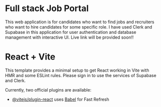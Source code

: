 # Full stack Job Portal
This web application is for candidates who want to find jobs and recruiters who want to hire candidates for some specific role. 
I have used Clerk and Supabase in this application for user authentication and database management with interactive UI. Live link will be provided soon!!

# React + Vite

This template provides a minimal setup to get React working in Vite with HMR and some ESLint rules.
Please sign in to use the services of Supabase and Clerk.

Currently, two official plugins are available:

- [@vitejs/plugin-react](https://github.com/vitejs/vite-plugin-react/blob/main/packages/plugin-react/README.md) uses [Babel](https://babeljs.io/) for Fast Refresh



